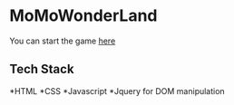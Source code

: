 # MoMoWonderLand 
You can start the game [here](https://shizhenggg.github.io/MomoWonderLand/)

## Tech Stack
*HTML
*CSS 
*Javascript
*Jquery for DOM manipulation



